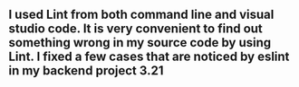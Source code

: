## I used Lint from both command line and visual studio code. It is very convenient to find out something wrong in my source code by using Lint. I fixed a few cases that are noticed by eslint in my backend project 3.21

